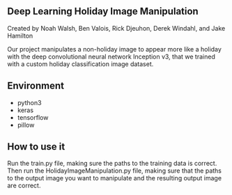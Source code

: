 ## Deep Learning Holiday Image Manipulation
Created by Noah Walsh, Ben Valois, Rick Djeuhon, Derek Windahl, and Jake Hamilton

Our project manipulates a non-holiday image to appear more like a holiday with the deep convolutional neural network Inception v3, that we trained with a custom holiday classification image dataset.

## Environment
- python3
- keras
- tensorflow
- pillow


## How to use it
Run the train.py file, making sure the paths to the training data is correct. Then run the HolidayImageManipulation.py file, making sure that the paths to the output image you want to manipulate and the resulting output image are correct. 

